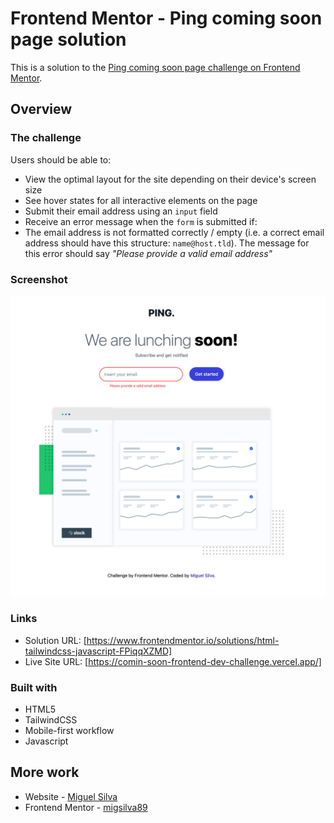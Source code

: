 # Frontend Mentor - Ping coming soon page solution

This is a solution to the [Ping coming soon page challenge on Frontend Mentor](https://www.frontendmentor.io/challenges/ping-single-column-coming-soon-page-5cadd051fec04111f7b848da). 

## Overview

### The challenge

Users should be able to:

- View the optimal layout for the site depending on their device's screen size
- See hover states for all interactive elements on the page
- Submit their email address using an `input` field
- Receive an error message when the `form` is submitted if:
- The email address is not formatted correctly / empty (i.e. a correct email address should have this structure: `name@host.tld`). The message for this error should say *"Please provide a valid email address"*

### Screenshot

![](./images/screen.png)

### Links

- Solution URL: [https://www.frontendmentor.io/solutions/html-tailwindcss-javascript-FPiqqXZMD]
- Live Site URL: [https://comin-soon-frontend-dev-challenge.vercel.app/]


### Built with

- HTML5
- TailwindCSS
- Mobile-first workflow
- Javascript


## More work

- Website - [Miguel Silva](https://code-camp-responsive-wd.vercel.app/)
- Frontend Mentor - [migsilva89](https://www.frontendmentor.io/profile/migsilva89)


